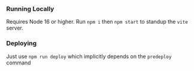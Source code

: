### Running Locally

Requires Node 16 or higher. Run `npm i` then `npm start` to standup the `vite` server.

### Deploying

Just use `npm run deploy` which implicitly depends on the `predeploy` command
